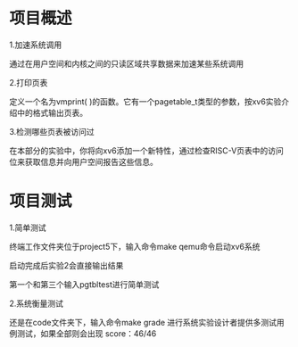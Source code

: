 # 项目概述

1.加速系统调用

通过在用户空间和内核之间的只读区域共享数据来加速某些系统调用

2.打印页表

定义一个名为vmprint( )的函数。它有一个pagetable_t类型的参数，按xv6实验介绍中的格式输出页表。

3.检测哪些页表被访问过

在本部分的实验中，你将向xv6添加一个新特性，通过检查RISC-V页表中的访问位来获取信息并向用户空间报告这些信息。

# 项目测试

1.简单测试

终端工作文件夹位于project5下，输入命令make qemu命令启动xv6系统

启动完成后实验2会直接输出结果

第一个和第三个输入pgtbltest进行简单测试

2.系统衡量测试

还是在code文件夹下，输入命令make grade
进行系统实验设计者提供多测试用例测试，如果全部则会出现
score：46/46
